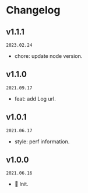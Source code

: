 # Changelog

## v1.1.1

`2023.02.24`

- chore: update node version.

## v1.1.0

`2021.09.17`

- feat: add Log url.

## v1.0.1

`2021.06.17`

- style: perf information.

## v1.0.0

`2021.06.16`

- 🎉 Init.

